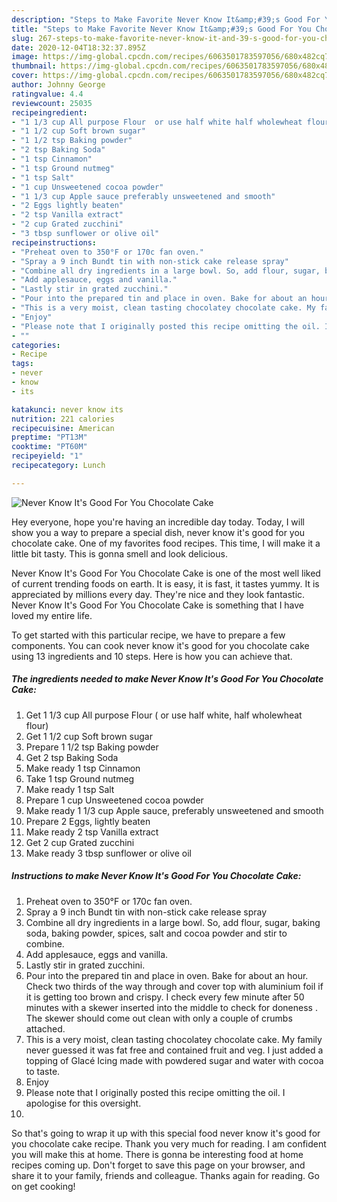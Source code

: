 ```yaml
---
description: "Steps to Make Favorite Never Know It&amp;#39;s Good For You Chocolate Cake"
title: "Steps to Make Favorite Never Know It&amp;#39;s Good For You Chocolate Cake"
slug: 267-steps-to-make-favorite-never-know-it-and-39-s-good-for-you-chocolate-cake
date: 2020-12-04T18:32:37.895Z
image: https://img-global.cpcdn.com/recipes/6063501783597056/680x482cq70/never-know-its-good-for-you-chocolate-cake-recipe-main-photo.jpg
thumbnail: https://img-global.cpcdn.com/recipes/6063501783597056/680x482cq70/never-know-its-good-for-you-chocolate-cake-recipe-main-photo.jpg
cover: https://img-global.cpcdn.com/recipes/6063501783597056/680x482cq70/never-know-its-good-for-you-chocolate-cake-recipe-main-photo.jpg
author: Johnny George
ratingvalue: 4.4
reviewcount: 25035
recipeingredient:
- "1 1/3 cup All purpose Flour  or use half white half wholewheat flour"
- "1 1/2 cup Soft brown sugar"
- "1 1/2 tsp Baking powder"
- "2 tsp Baking Soda"
- "1 tsp Cinnamon"
- "1 tsp Ground nutmeg"
- "1 tsp Salt"
- "1 cup Unsweetened cocoa powder"
- "1 1/3 cup Apple sauce preferably unsweetened and smooth"
- "2 Eggs lightly beaten"
- "2 tsp Vanilla extract"
- "2 cup Grated zucchini"
- "3 tbsp sunflower or olive oil"
recipeinstructions:
- "Preheat oven to 350°F or 170c fan oven."
- "Spray a 9 inch Bundt tin with non-stick cake release spray"
- "Combine all dry ingredients in a large bowl. So, add flour, sugar, baking soda, baking powder, spices, salt and cocoa powder and stir to combine."
- "Add applesauce, eggs and vanilla."
- "Lastly stir in grated zucchini."
- "Pour into the prepared tin and place in oven. Bake for about an hour. Check two thirds of the way through and cover top with aluminium foil if it is getting too brown and crispy. I check every few minute after 50 minutes with a skewer inserted into the middle to check for doneness . The skewer should come out clean with only a couple of crumbs attached."
- "This is a very moist, clean tasting chocolatey chocolate cake. My family never guessed it was fat free and contained fruit and veg. I just added a topping of  Glacé Icing made with powdered sugar and water with cocoa to taste."
- "Enjoy"
- "Please note that I originally posted this recipe omitting the oil. I apologise for this oversight."
- ""
categories:
- Recipe
tags:
- never
- know
- its

katakunci: never know its 
nutrition: 221 calories
recipecuisine: American
preptime: "PT13M"
cooktime: "PT60M"
recipeyield: "1"
recipecategory: Lunch

---
```



![Never Know It&#39;s Good For You Chocolate Cake](https://img-global.cpcdn.com/recipes/6063501783597056/680x482cq70/never-know-its-good-for-you-chocolate-cake-recipe-main-photo.jpg)

Hey everyone, hope you're having an incredible day today. Today, I will show you a way to prepare a special dish, never know it&#39;s good for you chocolate cake. One of my favorites food recipes. This time, I will make it a little bit tasty. This is gonna smell and look delicious.

Never Know It&#39;s Good For You Chocolate Cake is one of the most well liked of current trending foods on earth. It is easy, it is fast, it tastes yummy. It is appreciated by millions every day. They're nice and they look fantastic. Never Know It&#39;s Good For You Chocolate Cake is something that I have loved my entire life.




To get started with this particular recipe, we have to prepare a few components. You can cook never know it&#39;s good for you chocolate cake using 13 ingredients and 10 steps. Here is how you can achieve that.

<!--inarticleads1-->

##### The ingredients needed to make Never Know It&#39;s Good For You Chocolate Cake:

1. Get 1 1/3 cup All purpose Flour ( or use half white, half wholewheat flour)
1. Get 1 1/2 cup Soft brown sugar
1. Prepare 1 1/2 tsp Baking powder
1. Get 2 tsp Baking Soda
1. Make ready 1 tsp Cinnamon
1. Take 1 tsp Ground nutmeg
1. Make ready 1 tsp Salt
1. Prepare 1 cup Unsweetened cocoa powder
1. Make ready 1 1/3 cup Apple sauce, preferably unsweetened and smooth
1. Prepare 2 Eggs, lightly beaten
1. Make ready 2 tsp Vanilla extract
1. Get 2 cup Grated zucchini
1. Make ready 3 tbsp sunflower or olive oil




<!--inarticleads2-->

##### Instructions to make Never Know It&#39;s Good For You Chocolate Cake:

1. Preheat oven to 350°F or 170c fan oven.
1. Spray a 9 inch Bundt tin with non-stick cake release spray
1. Combine all dry ingredients in a large bowl. So, add flour, sugar, baking soda, baking powder, spices, salt and cocoa powder and stir to combine.
1. Add applesauce, eggs and vanilla.
1. Lastly stir in grated zucchini.
1. Pour into the prepared tin and place in oven. Bake for about an hour. Check two thirds of the way through and cover top with aluminium foil if it is getting too brown and crispy. I check every few minute after 50 minutes with a skewer inserted into the middle to check for doneness . The skewer should come out clean with only a couple of crumbs attached.
1. This is a very moist, clean tasting chocolatey chocolate cake. My family never guessed it was fat free and contained fruit and veg. I just added a topping of  Glacé Icing made with powdered sugar and water with cocoa to taste.
1. Enjoy
1. Please note that I originally posted this recipe omitting the oil. I apologise for this oversight.
1. 




So that's going to wrap it up with this special food never know it&#39;s good for you chocolate cake recipe. Thank you very much for reading. I am confident you will make this at home. There is gonna be interesting food at home recipes coming up. Don't forget to save this page on your browser, and share it to your family, friends and colleague. Thanks again for reading. Go on get cooking!
